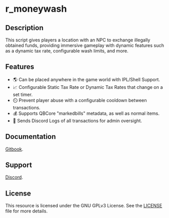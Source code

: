 # r_moneywash

## Description

This script gives players a location with an NPC to exchange illegally obtained funds, providing immersive gameplay with dynamic features such as a dynamic tax rate, configurable wash limits, and more.

## Features

- 🌎 Can be placed anywhere in the game world with IPL/Shell Support.
- 📈 Configurable Static Tax Rate or Dynamic Tax Rates that change on a set timer.
- ⏲️ Prevent player abuse with a configurable cooldown between transactions.
- 💰 Supports QBCore "markedbills" metadata, as well as normal items.
- 📝 Sends Discord Logs of all transactions for admin oversight.

## Documentation

[Gitbook](https://r-scripts-1.gitbook.io/r_scripts-docs./free-resources/r_moneywash).

## Support

[Discord](https://discord.gg/r-scripts).

## License

This resource is licensed under the GNU GPLv3 License. See the [LICENSE](LICENSE) file for more details.

